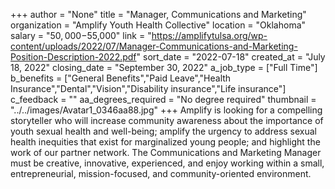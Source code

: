 +++
author = "None"
title = "Manager, Communications and Marketing"
organization = "Amplify Youth Health Collective"
location = "Oklahoma"
salary = "$50,000-$55,000"
link = "https://amplifytulsa.org/wp-content/uploads/2022/07/Manager-Communications-and-Marketing-Position-Description-2022.pdf"
sort_date = "2022-07-18"
created_at = "July 18, 2022"
closing_date = "September 30, 2022"
a_job_type = ["Full Time"]
b_benefits = ["General Benefits","Paid Leave","Health Insurance","Dental","Vision","Disability insurance","Life insurance"]
c_feedback = ""
aa_degrees_required = "No degree required"
thumbnail = "../../images/Avatar1_0346aa88.jpg"
+++
Amplify is looking for a compelling storyteller who will increase community awareness about the importance of youth sexual health and well-being; amplify the urgency to address sexual health inequities that exist for marginalized young people; and highlight the work of our partner network. The Communications and Marketing Manager must be creative, innovative, experienced, and enjoy working within a small, entrepreneurial, mission-focused, and community-oriented environment.
